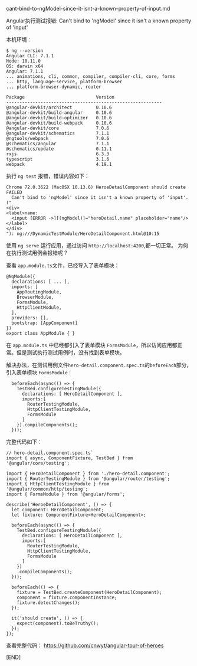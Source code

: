 
cant-bind-to-ngModel-since-it-isnt-a-known-property-of-input.md

Angular执行测试报错: Can't bind to 'ngModel' since it isn't a known property of 'input'

本机环境：

```
$ ng --version
Angular CLI: 7.1.1
Node: 10.11.0
OS: darwin x64
Angular: 7.1.1
... animations, cli, common, compiler, compiler-cli, core, forms
... http, language-service, platform-browser
... platform-browser-dynamic, router

Package                           Version
-----------------------------------------------------------
@angular-devkit/architect         0.10.6
@angular-devkit/build-angular     0.10.6
@angular-devkit/build-optimizer   0.10.6
@angular-devkit/build-webpack     0.10.6
@angular-devkit/core              7.0.6
@angular-devkit/schematics        7.1.1
@ngtools/webpack                  7.0.6
@schematics/angular               7.1.1
@schematics/update                0.11.1
rxjs                              6.3.3
typescript                        3.1.6
webpack                           4.19.1
```

执行 `ng test` 报错，错误内容如下：

```
Chrome 72.0.3622 (MacOSX 10.13.6) HeroeDetailComponent should create FAILED
  Can't bind to 'ngModel' since it isn't a known property of 'input'. ("
<div>
<label>name:
  <input [ERROR ->][(ngModel)]="heroDetail.name" placeholder="name"/>
</label>
</div>
"): ng:///DynamicTestModule/HeroDetailComponent.html@10:15
```

使用 `ng serve` 运行应用，通过访问 `http://localhost:4200`,都一切正常。 
为何在执行测试用例会报错呢？

查看 `app.module.ts`文件，已经导入了表单模块：

```
@NgModule({
  declarations: [ ... ],
  imports: [
    AppRoutingModule,
    BrowserModule,
    FormsModule,
    HttpClientModule,
  ],
  providers: [],
  bootstrap: [AppComponent]
})
export class AppModule { }
```

在 `app.module.ts` 中已经都引入了表单模块  `FormsModule`，所以访问应用都正常。但是测试执行测试用例时，没有找到表单模块。

解决办法，在测试用例文件`hero-detail.component.spec.ts`的`beforeEach`部分，引入表单模块 `FormsModule` :

```
  beforeEach(async(() => {
    TestBed.configureTestingModule({
      declarations: [ HeroDetailComponent ],
      imports:[ 
        RouterTestingModule, 
        HttpClientTestingModule, 
        FormsModule 
      ]
    }).compileComponents();
  }));
```

完整代码如下：

```
// hero-detail.component.spec.ts`
import { async, ComponentFixture, TestBed } from '@angular/core/testing';

import { HeroDetailComponent } from './hero-detail.component';
import { RouterTestingModule } from '@angular/router/testing';
import { HttpClientTestingModule } from '@angular/common/http/testing';
import { FormsModule } from '@angular/forms';

describe('HeroeDetailComponent', () => {
  let component: HeroDetailComponent;
  let fixture: ComponentFixture<HeroDetailComponent>;

  beforeEach(async(() => {
    TestBed.configureTestingModule({
      declarations: [ HeroDetailComponent ],
      imports:[ 
        RouterTestingModule, 
        HttpClientTestingModule, 
        FormsModule 
      ]
    })
    .compileComponents();
  }));

  beforeEach(() => {
    fixture = TestBed.createComponent(HeroDetailComponent);
    component = fixture.componentInstance;
    fixture.detectChanges();
  });

  it('should create', () => {
    expect(component).toBeTruthy();
  });
});
```

查看完整代码：
https://github.com/cnwyt/angular-tour-of-heroes

[END]